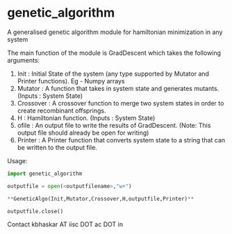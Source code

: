 # genetic_algorithm
A generalised genetic algorithm module for hamiltonian minimization in any system

The main function of the module is GradDescent which takes the following arguments:
1. Init : Initial State of the system (any type supported by Mutator and Printer functions). Eg - Numpy arrays
2. Mutator : A function that takes in system state and generates mutants. (Inputs : System State)
3. Crossover : A crossover function to merge two system states in order to create recombinant offsprings.
4. H : Hamiltonian function. (Inputs : System State)
5. ofile : An output file to write the results of GradDescent. (Note: This output file should already be open for writing)
6. Printer : A Printer function that converts system state to a string that can be written to the output file.


Usage:
```python
import genetic_algorithm

outputfile = open(<outputfilename>,"w+")

**GeneticAlgo(Init,Mutator,Crossover,H,outputfile,Printer)**

outputfile.close()
```
Contact kbhaskar AT iisc DOT ac DOT in


